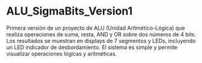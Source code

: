 # ALU_SigmaBits_Version1
Primera versión de un proyecto de ALU (Unidad Aritmético-Lógica) que realiza operaciones de suma, resta, AND y OR sobre dos números de 4 bits. Los resultados se muestran en displays de 7 segmentos y LEDs, incluyendo un LED indicador de desbordamiento. El sistema es simple y permite visualizar operaciones lógicas y aritméticas.
